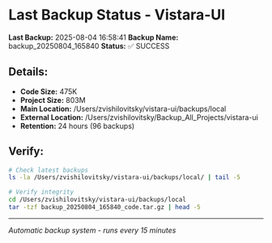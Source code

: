 # Last Backup Status - Vistara-UI

**Last Backup:** 2025-08-04 16:58:41
**Backup Name:** backup_20250804_165840
**Status:** ✅ SUCCESS

## Details:
- **Code Size:** 475K
- **Project Size:** 803M
- **Main Location:** /Users/zvishilovitsky/vistara-ui/backups/local
- **External Location:** /Users/zvishilovitsky/Backup_All_Projects/vistara-ui
- **Retention:** 24 hours (96 backups)

## Verify:
```bash
# Check latest backups
ls -la /Users/zvishilovitsky/vistara-ui/backups/local/ | tail -5

# Verify integrity
cd /Users/zvishilovitsky/vistara-ui/backups/local
tar -tzf backup_20250804_165840_code.tar.gz | head -5
```

---
*Automatic backup system - runs every 15 minutes*

